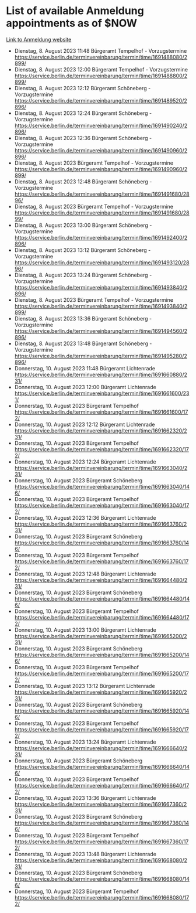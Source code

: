 # List of available Anmeldung appointments as of $NOW
[Link to Anmeldung website](https://service.berlin.de/terminvereinbarung/termin/tag.php?termin=1&anliegen[]=120686&dienstleisterlist=122210,122217,327316,122219,327312,122227,327314,122231,327346,122243,327348,122254,122252,329742,122260,329745,122262,329748,122271,327278,122273,327274,122277,327276,330436,122280,327294,122282,327290,122284,327292,122291,327270,122285,327266,122286,327264,122296,327268,150230,329760,122297,327286,122294,327284,122312,329763,122314,329775,122304,327330,122311,327334,122309,327332,317869,122281,327352,122279,329772,122283,122276,327324,122274,327326,122267,329766,122246,327318,122251,327320,122257,327322,122208,327298,122226,327300&herkunft=http%3A%2F%2Fservice.berlin.de%2Fdienstleistung%2F120686%2F)
- Dienstag, 8. August 2023 11:48 Bürgeramt Tempelhof - Vorzugstermine https://service.berlin.de/terminvereinbarung/termin/time/1691488080/2899/
- Dienstag, 8. August 2023 12:00 Bürgeramt Tempelhof - Vorzugstermine https://service.berlin.de/terminvereinbarung/termin/time/1691488800/2899/
- Dienstag, 8. August 2023 12:12 Bürgeramt Schöneberg - Vorzugstermine https://service.berlin.de/terminvereinbarung/termin/time/1691489520/2896/
- Dienstag, 8. August 2023 12:24 Bürgeramt Schöneberg - Vorzugstermine https://service.berlin.de/terminvereinbarung/termin/time/1691490240/2896/
- Dienstag, 8. August 2023 12:36 Bürgeramt Schöneberg - Vorzugstermine https://service.berlin.de/terminvereinbarung/termin/time/1691490960/2896/
- Dienstag, 8. August 2023  Bürgeramt Tempelhof - Vorzugstermine https://service.berlin.de/terminvereinbarung/termin/time/1691490960/2899/
- Dienstag, 8. August 2023 12:48 Bürgeramt Schöneberg - Vorzugstermine https://service.berlin.de/terminvereinbarung/termin/time/1691491680/2896/
- Dienstag, 8. August 2023  Bürgeramt Tempelhof - Vorzugstermine https://service.berlin.de/terminvereinbarung/termin/time/1691491680/2899/
- Dienstag, 8. August 2023 13:00 Bürgeramt Schöneberg - Vorzugstermine https://service.berlin.de/terminvereinbarung/termin/time/1691492400/2896/
- Dienstag, 8. August 2023 13:12 Bürgeramt Schöneberg - Vorzugstermine https://service.berlin.de/terminvereinbarung/termin/time/1691493120/2896/
- Dienstag, 8. August 2023 13:24 Bürgeramt Schöneberg - Vorzugstermine https://service.berlin.de/terminvereinbarung/termin/time/1691493840/2896/
- Dienstag, 8. August 2023  Bürgeramt Tempelhof - Vorzugstermine https://service.berlin.de/terminvereinbarung/termin/time/1691493840/2899/
- Dienstag, 8. August 2023 13:36 Bürgeramt Schöneberg - Vorzugstermine https://service.berlin.de/terminvereinbarung/termin/time/1691494560/2896/
- Dienstag, 8. August 2023 13:48 Bürgeramt Schöneberg - Vorzugstermine https://service.berlin.de/terminvereinbarung/termin/time/1691495280/2896/
- Donnerstag, 10. August 2023 11:48 Bürgeramt Lichtenrade https://service.berlin.de/terminvereinbarung/termin/time/1691660880/231/
- Donnerstag, 10. August 2023 12:00 Bürgeramt Lichtenrade https://service.berlin.de/terminvereinbarung/termin/time/1691661600/231/
- Donnerstag, 10. August 2023  Bürgeramt Tempelhof https://service.berlin.de/terminvereinbarung/termin/time/1691661600/172/
- Donnerstag, 10. August 2023 12:12 Bürgeramt Lichtenrade https://service.berlin.de/terminvereinbarung/termin/time/1691662320/231/
- Donnerstag, 10. August 2023  Bürgeramt Tempelhof https://service.berlin.de/terminvereinbarung/termin/time/1691662320/172/
- Donnerstag, 10. August 2023 12:24 Bürgeramt Lichtenrade https://service.berlin.de/terminvereinbarung/termin/time/1691663040/231/
- Donnerstag, 10. August 2023  Bürgeramt Schöneberg https://service.berlin.de/terminvereinbarung/termin/time/1691663040/146/
- Donnerstag, 10. August 2023  Bürgeramt Tempelhof https://service.berlin.de/terminvereinbarung/termin/time/1691663040/172/
- Donnerstag, 10. August 2023 12:36 Bürgeramt Lichtenrade https://service.berlin.de/terminvereinbarung/termin/time/1691663760/231/
- Donnerstag, 10. August 2023  Bürgeramt Schöneberg https://service.berlin.de/terminvereinbarung/termin/time/1691663760/146/
- Donnerstag, 10. August 2023  Bürgeramt Tempelhof https://service.berlin.de/terminvereinbarung/termin/time/1691663760/172/
- Donnerstag, 10. August 2023 12:48 Bürgeramt Lichtenrade https://service.berlin.de/terminvereinbarung/termin/time/1691664480/231/
- Donnerstag, 10. August 2023  Bürgeramt Schöneberg https://service.berlin.de/terminvereinbarung/termin/time/1691664480/146/
- Donnerstag, 10. August 2023  Bürgeramt Tempelhof https://service.berlin.de/terminvereinbarung/termin/time/1691664480/172/
- Donnerstag, 10. August 2023 13:00 Bürgeramt Lichtenrade https://service.berlin.de/terminvereinbarung/termin/time/1691665200/231/
- Donnerstag, 10. August 2023  Bürgeramt Schöneberg https://service.berlin.de/terminvereinbarung/termin/time/1691665200/146/
- Donnerstag, 10. August 2023  Bürgeramt Tempelhof https://service.berlin.de/terminvereinbarung/termin/time/1691665200/172/
- Donnerstag, 10. August 2023 13:12 Bürgeramt Lichtenrade https://service.berlin.de/terminvereinbarung/termin/time/1691665920/231/
- Donnerstag, 10. August 2023  Bürgeramt Schöneberg https://service.berlin.de/terminvereinbarung/termin/time/1691665920/146/
- Donnerstag, 10. August 2023  Bürgeramt Tempelhof https://service.berlin.de/terminvereinbarung/termin/time/1691665920/172/
- Donnerstag, 10. August 2023 13:24 Bürgeramt Lichtenrade https://service.berlin.de/terminvereinbarung/termin/time/1691666640/231/
- Donnerstag, 10. August 2023  Bürgeramt Schöneberg https://service.berlin.de/terminvereinbarung/termin/time/1691666640/146/
- Donnerstag, 10. August 2023  Bürgeramt Tempelhof https://service.berlin.de/terminvereinbarung/termin/time/1691666640/172/
- Donnerstag, 10. August 2023 13:36 Bürgeramt Lichtenrade https://service.berlin.de/terminvereinbarung/termin/time/1691667360/231/
- Donnerstag, 10. August 2023  Bürgeramt Schöneberg https://service.berlin.de/terminvereinbarung/termin/time/1691667360/146/
- Donnerstag, 10. August 2023  Bürgeramt Tempelhof https://service.berlin.de/terminvereinbarung/termin/time/1691667360/172/
- Donnerstag, 10. August 2023 13:48 Bürgeramt Lichtenrade https://service.berlin.de/terminvereinbarung/termin/time/1691668080/231/
- Donnerstag, 10. August 2023  Bürgeramt Schöneberg https://service.berlin.de/terminvereinbarung/termin/time/1691668080/146/
- Donnerstag, 10. August 2023  Bürgeramt Tempelhof https://service.berlin.de/terminvereinbarung/termin/time/1691668080/172/
